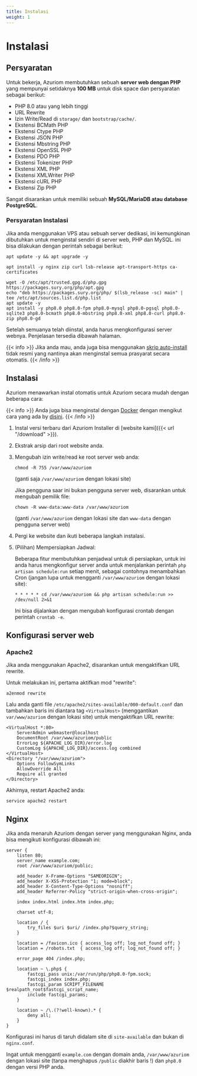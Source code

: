 ```yaml
---
title: Instalasi
weight: 1
---
```


# Instalasi

## Persyaratan

Untuk bekerja, Azuriom membutuhkan sebuah **server web dengan PHP** yang mempunyai setidaknya **100 MB**
untuk disk space dan persyaratan sebagai berikut:

- PHP 8.0 atau yang lebih tinggi
- URL Rewrite
- Izin Write/Read di `storage/` dan `bootstrap/cache/`.
- Ekstensi BCMath PHP
- Ekstensi Ctype PHP 
- Ekstensi JSON PHP
- Ekstensi Mbstring PHP
- Ekstensi OpenSSL PHP
- Ekstensi PDO PHP
- Ekstensi Tokenizer PHP
- Ekstensi XML PHP
- Ekstensi XMLWriter PHP
- Ekstensi cURL PHP
- Ekstensi Zip PHP

Sangat disarankan untuk memiliki sebuah **MySQL/MariaDB atau database PostgreSQL**.

### Persyaratan Instalasi

Jika anda menggunakan VPS atau sebuah server dedikasi, ini kemungkinan dibutuhkan untuk menginstal sendiri di server web, PHP dan MySQL.
ini bisa dilakukan dengan perintah sebagai berikut:

```
apt update -y && apt upgrade -y

apt install -y nginx zip curl lsb-release apt-transport-https ca-certificates

wget -O /etc/apt/trusted.gpg.d/php.gpg https://packages.sury.org/php/apt.gpg
echo "deb https://packages.sury.org/php/ $(lsb_release -sc) main" | tee /etc/apt/sources.list.d/php.list
apt update -y
apt install -y php8.0 php8.0-fpm php8.0-mysql php8.0-pgsql php8.0-sqlite3 php8.0-bcmath php8.0-mbstring php8.0-xml php8.0-curl php8.0-zip php8.0-gd
```

Setelah semuanya telah diinstal, anda harus mengkonfigurasi server webnya. Penjelasan tersedia dibawah
halaman.

{{< info >}}
Jika anda mau, anda juga bisa menggunakan
[skrip auto-install](https://github.com/AzuriomCommunity/Script-AutoInstall) tidak resmi
yang nantinya akan menginstal semua prasyarat secara otomatis.
{{< /info >}}

## Instalasi

Azuriom menawarkan instal otomatis untuk Azuriom secara mudah dengan beberapa cara:

{{< info >}}
Anda juga bisa menginstal dengan [Docker](https://www.docker.com/) dengan mengikut cara yang ada by [disini](https://github.com/Azuriom/Azuriom/blob/master/docker/INSTALL.md).
{{< /info >}}

1. Instal versi terbaru dari Azuriom Installer di [website kami]({{< url "/download" >}}).

1. Ekstrak arsip dari root website anda.

1. Mengubah izin write/read ke root server web anda:
   ```
   chmod -R 755 /var/www/azuriom
   ```
   (ganti saja `/var/www/azuriom` dengan lokasi site)

   Jika pengguna saar ini bukan pengguna server web, disarankan untuk mengubah pemilik file:
    ```
    chown -R www-data:www-data /var/www/azuriom
    ```
   (ganti `/var/www/azuriom` dengan lokasi site dan `www-data`
   dengan pengguna server web)

1. Pergi ke website dan ikuti beberapa langkah instalasi.

1. (Pilihan) Mempersiapkan Jadwal:

   Beberapa fitur membutuhkan penjadwal untuk di persiapkan, untuk ini anda harus mengkonfigur server anda untuk menjalankan
   perintah `php artisan schedule:run` setiap menit, sebagai contohnya menambahkan Cron (jangan lupa untuk
   mengganti `/var/www/azuriom`
   dengan lokasi site):
   ```
   * * * * * cd /var/www/azuriom && php artisan schedule:run >> /dev/null 2>&1
   ```
   Ini bisa dijalankan dengan mengubah konfigurasi crontab dengan perintah `crontab -e`.

## Konfigurasi server web

### Apache2

Jika anda menggunakan Apache2, disarankan untuk mengaktifkan URL rewrite.

Untuk melakukan ini, pertama aktifkan mod "rewrite":

```
a2enmod rewrite
```

Lalu anda ganti file `/etc/apache2/sites-available/000-default.conf` dan tambahkan baris ini diantara
tag `<VirtualHost>` (menggantikan
`var/www/azuriom` dengan lokasi site) untuk mengaktifkan URL rewrite:

```
<VirtualHost *:80>
	ServerAdmin webmaster@localhost
	DocumentRoot /var/www/azuriom/public
	ErrorLog ${APACHE_LOG_DIR}/error.log
	CustomLog ${APACHE_LOG_DIR}/access.log combined
</VirtualHost>
<Directory "/var/www/azuriom">
    Options FollowSymLinks
    AllowOverride All
    Require all granted
</Directory>
```

Akhirnya, restart Apache2 anda:

```
service apache2 restart
```

## Nginx

Jika anda menaruh Azuriom dengan server yang menggunakan Nginx, anda bisa mengikuti konfigurasi dibawah ini:

```
server {
    listen 80;
    server_name example.com;
    root /var/www/azuriom/public;

    add_header X-Frame-Options "SAMEORIGIN";
    add_header X-XSS-Protection "1; mode=block";
    add_header X-Content-Type-Options "nosniff";
    add_header Referrer-Policy "strict-origin-when-cross-origin";

    index index.html index.htm index.php;

    charset utf-8;

    location / {
        try_files $uri $uri/ /index.php?$query_string;
    }

    location = /favicon.ico { access_log off; log_not_found off; }
    location = /robots.txt  { access_log off; log_not_found off; }

    error_page 404 /index.php;

    location ~ \.php$ {
        fastcgi_pass unix:/var/run/php/php8.0-fpm.sock;
        fastcgi_index index.php;
        fastcgi_param SCRIPT_FILENAME $realpath_root$fastcgi_script_name;
        include fastcgi_params;
    }

    location ~ /\.(?!well-known).* {
        deny all;
    }
}
```

Konfigurasi ini harus di taruh didalam site di `site-available` dan bukan di
`nginx.conf`.

Ingat untuk mengganti `example.com` dengan domain anda, `/var/www/azuriom`
dengan lokasi site (tanpa menghapus `/public` diakhir baris !)
dan `php8.0` dengan versi PHP anda.

